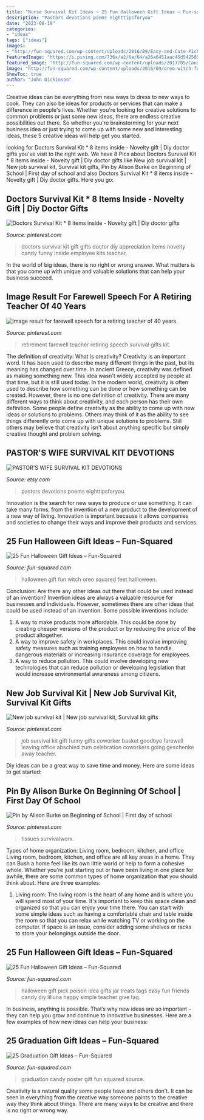 ```yaml
---
title: "Nurse Survival Kit Ideas ~ 25 Fun Halloween Gift Ideas – Fun-squared"
description: "Pastors devotions poems eighttipsforyou"
date: "2023-08-19"
categories:
- "ideas"
tags: ["ideas"]
images:
- "http://fun-squared.com/wp-content/uploads/2016/09/Easy-and-Cute-Pick-Your-Poison-Gift-Idea-on-lilluna.com-2.jpg"
featuredImage: "https://i.pinimg.com/736x/a2/6a/64/a26a6451aac45d5425856167033664b0.jpg"
featured_image: "http://fun-squared.com/wp-content/uploads/2017/05/Candybars.jpg"
image: "http://fun-squared.com/wp-content/uploads/2016/09/oreo-witch-feet-1.jpg"
ShowToc: true
author: "John Dickinson"
---
```



Creative ideas can be everything from new ways to dress to new ways to cook. They can also be ideas for products or services that can make a difference in people's lives. Whether you're looking for creative solutions to common problems or just some new ideas, there are endless creative possibilities out there. So whether you're brainstorming for your next business idea or just trying to come up with some new and interesting ideas, these 5 creative ideas will help get you started.

	

		
looking for Doctors Survival Kit * 8 items inside - Novelty gift | Diy doctor gifts you've visit to the right web. We have 8 Pics about Doctors Survival Kit * 8 items inside - Novelty gift | Diy doctor gifts like New job survival kit | New job survival kit, Survival kit gifts, Pin by Alison Burke on Beginning of School | First day of school and also Doctors Survival Kit * 8 items inside - Novelty gift | Diy doctor gifts. Here you go:
		
    
## Doctors Survival Kit * 8 Items Inside - Novelty Gift | Diy Doctor Gifts

<img loading=lazy src="https://i.pinimg.com/736x/cd/e8/3d/cde83d27677bfd9a4c5ab02d1b79b798--doctors-survival-kit-survival-kits.jpg" onerror="this.onerror=null;this.src='https://tse2.mm.bing.net/th?id=OIP.qAZFDTyRKfaIMhJBUOpLoQHaLz&amp;pid=15.1';" alt="Doctors Survival Kit * 8 items inside - Novelty gift | Diy doctor gifts">

_Source: pinterest.com_

>doctors survival kit gift gifts doctor diy appreciation items novelty candy funny inside employee kits teacher. 

	

In the world of big ideas, there is no right or wrong answer. What matters is that you come up with unique and valuable solutions that can help your business succeed.

    
## Image Result For Farewell Speech For A Retiring Teacher Of 40 Years

<img loading=lazy src="https://i.pinimg.com/736x/2f/d7/71/2fd77110b1206b8429eea8c77d17a107.jpg" onerror="this.onerror=null;this.src='https://tse4.mm.bing.net/th?id=OIP.CFL7ZpZbGAbKV66Dis8KhwHaKW&amp;pid=15.1';" alt="Image result for farewell speech for a retiring teacher of 40 years">

_Source: pinterest.com_

>retirement farewell teacher retiring speech survival gifts kit. 

	

The definition of creativity: What is creativity?
Creativity is an important word. It has been used to describe many different things in the past, but its meaning has changed over time. In ancient Greece, creativity was defined as making something new. This idea wasn't widely accepted by people at that time, but it is still used today. In the modern world, creativity is often used to describe how something can be done or how something can be created. However, there is no one definition of creativity. There are many different ways to think about creativity, and each person has their own definition. Some people define creativity as the ability to come up with new ideas or solutions to problems. Others may think of it as the ability to see things differently orto come up with unique solutions to problems. Still others may believe that creativity isn't about anything specific but simply creative thought and problem solving.

    
## PASTOR&#039;S WIFE SURVIVAL KIT DEVOTIONS

<img loading=lazy src="https://img1.etsystatic.com/000/0/5636489/il_570xN.102560785.jpg" onerror="this.onerror=null;this.src='https://tse2.mm.bing.net/th?id=OIP.sSPNl3EBQve-cg_xkj3KUAHaKp&amp;pid=15.1';" alt="PASTOR&#039;S WIFE SURVIVAL KIT DEVOTIONS">

_Source: etsy.com_

>pastors devotions poems eighttipsforyou. 

	

Innovation is the search for new ways to produce or use something. It can take many forms, from the invention of a new product to the development of a new way of living. Innovation is important because it allows companies and societies to change their ways and improve their products and services.

    
## 25 Fun Halloween Gift Ideas – Fun-Squared

<img loading=lazy src="http://fun-squared.com/wp-content/uploads/2016/09/oreo-witch-feet-1.jpg" onerror="this.onerror=null;this.src='https://tse2.mm.bing.net/th?id=OIP.aq_fwp3kZR8SKdkrwFDaiwHaLH&amp;pid=15.1';" alt="25 Fun Halloween Gift Ideas – Fun-Squared">

_Source: fun-squared.com_

>halloween gift fun witch oreo squared feet hallloween. 

	

Conclusion: Are there any other ideas out there that could be used instead of an invention?
Invention ideas are always a valuable resource for businesses and individuals. However, sometimes there are other ideas that could be used instead of an invention. Some possible inventions include:
1. A way to make products more affordable. This could be done by creating cheaper versions of the product or by reducing the price of the product altogether.
2. A way to improve safety in workplaces. This could involve improving safety measures such as training employees on how to handle dangerous materials or increasing insurance coverage for employees.
3. A way to reduce pollution. This could involve developing new technologies that can reduce pollution or developing legislation that would increase environmental awareness among citizens.

    
## New Job Survival Kit | New Job Survival Kit, Survival Kit Gifts

<img loading=lazy src="https://i.pinimg.com/736x/a2/6a/64/a26a6451aac45d5425856167033664b0.jpg" onerror="this.onerror=null;this.src='https://tse4.mm.bing.net/th?id=OIP.aAESJuwfQnJYesNA183-gAHaJ3&amp;pid=15.1';" alt="New job survival kit | New job survival kit, Survival kit gifts">

_Source: pinterest.com_

>job survival kit gift funny gifts coworker basket goodbye farewell leaving office abschied zum celebration coworkers going geschenke away teacher. 

	

Diy ideas can be a great way to save time and money. Here are some ideas to get started: 

    
## Pin By Alison Burke On Beginning Of School | First Day Of School

<img loading=lazy src="https://i.pinimg.com/originals/c0/b8/05/c0b8056162a13cb63c9ac19ad2aedc86.jpg" onerror="this.onerror=null;this.src='https://tse4.mm.bing.net/th?id=OIP.Kq0aNRr4la2DUheZJfUSigHaJ4&amp;pid=15.1';" alt="Pin by Alison Burke on Beginning of School | First day of school">

_Source: pinterest.com_

>tissues survivalworx. 

	

Types of home organization: Living room, bedroom, kitchen, and office
Living room, bedroom, kitchen, and office are all key areas in a home. They can Bush a home feel like its own little world or help to form a cohesive whole. Whether you're just starting out or have been living in one place for awhile, there are some common types of home organization that you should think about. Here are three examples:
1. Living room: The living room is the heart of any home and is where you will spend most of your time. It's important to keep this space clean and organized so that you can enjoy your time there. You can start with some simple ideas such as having a comfortable chair and table inside the room so that you can relax while watching TV or working on the computer. If space is an issue, consider adding some shelves or racks to store your belongings outside the door.


    
## 25 Fun Halloween Gift Ideas – Fun-Squared

<img loading=lazy src="http://fun-squared.com/wp-content/uploads/2016/09/Easy-and-Cute-Pick-Your-Poison-Gift-Idea-on-lilluna.com-2.jpg" onerror="this.onerror=null;this.src='https://tse2.mm.bing.net/th?id=OIP.1Sev3lQLEmLunwxIn_6TfAHaLH&amp;pid=15.1';" alt="25 Fun Halloween Gift Ideas – Fun-Squared">

_Source: fun-squared.com_

>halloween gift pick poison idea gifts jar treats tags easy fun friends candy diy lilluna happy simple teacher give tag. 

	

In business, anything is possible. That’s why new ideas are so important – they can help you grow and continue to innovative businesses. Here are a few examples of how new ideas can help your business: 

    
## 25 Graduation Gift Ideas – Fun-Squared

<img loading=lazy src="http://fun-squared.com/wp-content/uploads/2017/05/Candybars.jpg" onerror="this.onerror=null;this.src='https://tse3.mm.bing.net/th?id=OIP.6qJfDjtq58w7WdvSkdULuAHaLo&amp;pid=15.1';" alt="25 Graduation Gift Ideas – Fun-Squared">

_Source: fun-squared.com_

>graduation candy poster gift fun squared source. 

	

Creativity is a natural quality some people have and others don't. It can be seen in everything from the creative way someone paints to the creative way they think about things. There are many ways to be creative and there is no right or wrong way.

